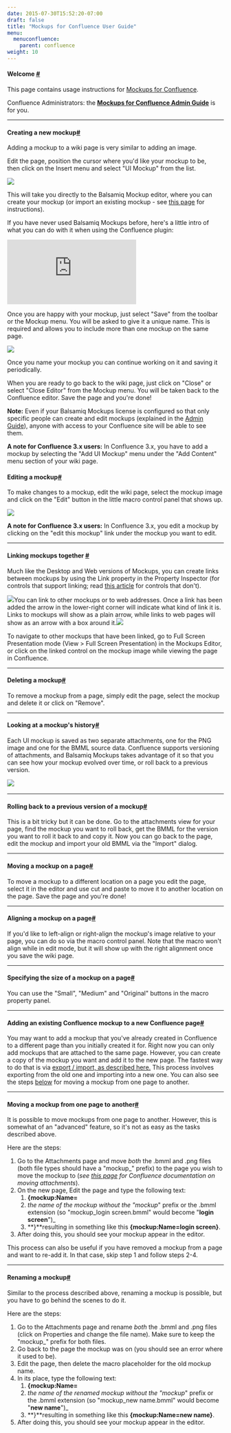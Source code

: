 ```yaml
---
date: 2015-07-30T15:52:20-07:00
draft: false
title: "Mockups for Confluence User Guide"
menu:
  menuconfluence:
    parent: confluence
weight: 10
---
```


#### Welcome [#](#welcome)

This page contains usage instructions for [Mockups for Confluence](http://balsamiq.com/products/mockups/confluence).

Confluence Administrators: the **[Mockups for Confluence Admin Guide](http://support.balsamiq.com/customer/portal/articles/113839)** is for you.

* * *

#### Creating a new mockup[#](#adding)

Adding a mockup to a wiki page is very similar to adding an image.

Edit the page, position the cursor where you'd like your mockup to be, then click on the Insert menu and select "UI Mockup" from the list.

![](http://media.balsamiq.com/img/support/docs/confluence/userguide/confluence1.png)

This will take you directly to the Balsamiq Mockup editor, where you can create your mockup (or import an existing mockup - see [this page](http://support.balsamiq.com/customer/portal/articles/721932) for instructions).

If you have never used Balsamiq Mockups before, here's a little intro of what you can do with it when using the Confluence plugin:

<div class="video"><iframe allowfullscreen="" frameborder="0" src="https://www.youtube.com/embed/l9-dLyINrac?rel=0"></iframe></div>

Once you are happy with your mockup, just select "Save" from the toolbar or the Mockup menu. You will be asked to give it a unique name. This is required and allows you to include more than one mockup on the same page.

![](http://media.balsamiq.com/img/support/docs/confluence/userguide/m4csavenew.png)

Once you name your mockup you can continue working on it and saving it periodically.

When you are ready to go back to the wiki page, just click on "Close" or select "Close Editor" from the Mockup menu. You will be taken back to the Confluence editor. Save the page and you're done!

**Note:** Even if your Balsamiq Mockups license is configured so that only specific people can create and edit mockups (explained in the [Admin Guide](http://support.balsamiq.com/customer/portal/articles/113839#users)), anyone with access to your Confluence site will be able to see them.

**A note for Confluence 3.x users:** In Confluence 3.x, you have to add a mockup by selecting the "Add UI Mockup" menu under the "Add Content" menu section of your wiki page.

#### Editing a mockup[#](#editing)

To make changes to a mockup, edit the wiki page, select the mockup image and click on the "Edit" button in the little macro control panel that shows up.

![](http://media.balsamiq.com/img/support/docs/confluence/userguide/confluence2.png)

**A note for Confluence 3.x users:** In Confluence 3.x, you edit a mockup by clicking on the "edit this mockup" link under the mockup you want to edit.

* * *

#### Linking mockups together [#](#linking)

Much like the Desktop and Web versions of Mockups, you can create links between mockups by using the Link property in the Property Inspector (for controls that support linking; read [this article](http://support.balsamiq.com/customer/portal/articles/117684) for controls that don't).

![](http://media.balsamiq.com/img/support/docs/m4d/link_inspector.png)You can link to other mockups or to web addresses. Once a link has been added the arrow in the lower-right corner will indicate what kind of link it is. Links to mockups will show as a plain arrow, while links to web pages will show as an arrow with a box around it.![](http://media.balsamiq.com/img/support/docs/m4d/button_link.png)

To navigate to other mockups that have been linked, go to Full Screen Presentation mode (View > Full Screen Presentation) in the Mockups Editor, or click on the linked control on the mockup image while viewing the page in Confluence.

* * *

#### Deleting a mockup[#](#deleting)

To remove a mockup from a page, simply edit the page, select the mockup and delete it or click on "Remove".

* * *

#### Looking at a mockup's history[#](#history)

Each UI mockup is saved as two separate attachments, one for the PNG image and one for the BMML source data. Confluence supports versioning of attachments, and Balsamiq Mockups takes advantage of it so that you can see how your mockup evolved over time, or roll back to a previous version.

![](http://media.balsamiq.com/img/support/docs/confluence/userguide/m4chistory.png)​

* * *

#### Rolling back to a previous version of a mockup[#](#rollback)

This is a bit tricky but it can be done. Go to the attachments view for your page, find the mockup you want to roll back, get the BMML for the version you want to roll it back to and copy it. Now you can go back to the page, edit the mockup and import your old BMML via the "Import" dialog.

* * *

#### Moving a mockup on a page[#](#moving)

To move a mockup to a different location on a page you edit the page, select it in the editor and use cut and paste to move it to another location on the page. Save the page and you're done!

* * *

#### Aligning a mockup on a page[#](#aligning)

If you'd like to left-align or right-align the mockup's image relative to your page, you can do so via the macro control panel. Note that the macro won't align while in edit mode, but it will show up with the right alignment once you save the wiki page.

* * *

#### Specifying the size of a mockup on a page[#](#width)

You can use the "Small", "Medium" and "Original" buttons in the macro property panel.

* * *

#### Adding an existing Confluence mockup to a new Confluence page[#](#add-existing)

You may want to add a mockup that you've already created in Confluence to a different page than you initially created it for. Right now you can only add mockups that are attached to the same page. However, you can create a copy of the mockup you want and add it to the new page. The fastest way to do that is via [export / import, as described here.](http://support.balsamiq.com/customer/portal/articles/111730#exportxml) This process involves exporting from the old one and importing into a new one. You can also see the steps [below](#moving-advanced) for moving a mockup from one page to another.

* * *

#### Moving a mockup from one page to another[#](#moving-advanced)

It is possible to move mockups from one page to another. However, this is somewhat of an "advanced" feature, so it's not as easy as the tasks described above.

Here are the steps:

1.  Go to the Attachments page and move _both_ the .bmml and .png files (both file types should have a "mockup_" prefix) to the page you wish to move the mockup to (_see [this page](https://confluence.atlassian.com/display/DOC/Moving+an+Attachment) for Confluence documentation on moving attachments_).
2.  On the new page, Edit the page and type the following text:
    1.  **{mockup:Name=**
    2.  _the name of the mockup without the "mockup_" prefix or the .bmml extension (so "mockup_login screen.bmml" would become "**login screen**")_
    3.  **}**resulting in something like this **{mockup:Name=login screen}**.
3.  After doing this, you should see your mockup appear in the editor.

This process can also be useful if you have removed a mockup from a page and want to re-add it. In that case, skip step 1 and follow steps 2-4.

* * *

#### Renaming a mockup[#](#renaming)

Similar to the process described above, renaming a mockup is possible, but you have to go behind the scenes to do it.

Here are the steps:

1.  Go to the Attachments page and rename _both_ the .bmml and .png files (click on Properties and change the file name). Make sure to keep the "mockup_" prefix for both files.
2.  Go back to the page the mockup was on (you should see an error where it used to be).
3.  Edit the page, then delete the macro placeholder for the old mockup name.
4.  In its place, type the following text:
    1.  **{mockup:Name=**
    2.  _the name of the renamed mockup without the "mockup_" prefix or the .bmml extension (so "mockup_new name.bmml" would become "**new name**")_
    3.  **}**resulting in something like this **{mockup:Name=new name}**.
5.  After doing this, you should see your mockup appear in the editor.